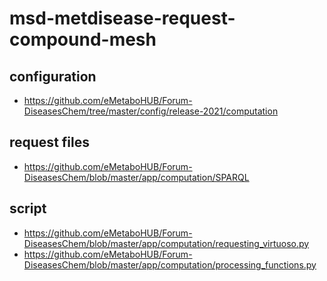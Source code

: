 # msd-metdisease-request-compound-mesh

## configuration

- https://github.com/eMetaboHUB/Forum-DiseasesChem/tree/master/config/release-2021/computation

## request files

- https://github.com/eMetaboHUB/Forum-DiseasesChem/blob/master/app/computation/SPARQL

## script
- https://github.com/eMetaboHUB/Forum-DiseasesChem/blob/master/app/computation/requesting_virtuoso.py
- https://github.com/eMetaboHUB/Forum-DiseasesChem/blob/master/app/computation/processing_functions.py
